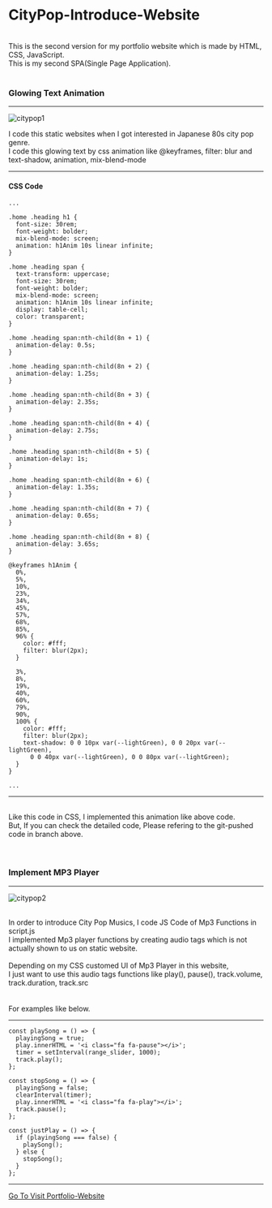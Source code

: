 # CityPop-Introduce-Website
<br>
This is the second version for my portfolio website which is made by HTML, CSS, JavaScript.
<br>
This is my second SPA(Single Page Application).

<br>
<br>

### Glowing Text Animation
<hr>

![citypop1](https://user-images.githubusercontent.com/83178592/189110881-a20bd6e0-cba7-4a16-a164-bc7aa26c0776.gif)

I code this static websites when I got interested in Japanese 80s city pop genre.
<br>
I code this glowing text by css animation like @keyframes, filter: blur and text-shadow, animation, mix-blend-mode
<br>

<hr>

#### CSS Code
```
...

.home .heading h1 {
  font-size: 30rem;
  font-weight: bolder;
  mix-blend-mode: screen;
  animation: h1Anim 10s linear infinite;
}

.home .heading span {
  text-transform: uppercase;
  font-size: 30rem;
  font-weight: bolder;
  mix-blend-mode: screen;
  animation: h1Anim 10s linear infinite;
  display: table-cell;
  color: transparent;
}

.home .heading span:nth-child(8n + 1) {
  animation-delay: 0.5s;
}

.home .heading span:nth-child(8n + 2) {
  animation-delay: 1.25s;
}

.home .heading span:nth-child(8n + 3) {
  animation-delay: 2.35s;
}

.home .heading span:nth-child(8n + 4) {
  animation-delay: 2.75s;
}

.home .heading span:nth-child(8n + 5) {
  animation-delay: 1s;
}

.home .heading span:nth-child(8n + 6) {
  animation-delay: 1.35s;
}

.home .heading span:nth-child(8n + 7) {
  animation-delay: 0.65s;
}

.home .heading span:nth-child(8n + 8) {
  animation-delay: 3.65s;
}

@keyframes h1Anim {
  0%,
  5%,
  10%,
  23%,
  34%,
  45%,
  57%,
  68%,
  85%,
  96% {
    color: #fff;
    filter: blur(2px);
  }

  3%,
  8%,
  19%,
  40%,
  60%,
  79%,
  90%,
  100% {
    color: #fff;
    filter: blur(2px);
    text-shadow: 0 0 10px var(--lightGreen), 0 0 20px var(--lightGreen),
      0 0 40px var(--lightGreen), 0 0 80px var(--lightGreen);
  }
}

...
```
<hr>

<br>
Like this code in CSS, I implemented this animation like above code.
<br>
But, If you can check the detailed code, Please refering to the git-pushed code in branch above.
<br>
<br>
<br>

### Implement MP3 Player
<hr>

![citypop2](https://user-images.githubusercontent.com/83178592/189110905-10009e47-ddef-4501-bc25-9ec701a9c6ea.gif)

<br>
In order to introduce City Pop Musics, I code JS Code of Mp3 Functions in script.js 
<br>
I implemented Mp3 player functions by creating audio tags which is not actually shown to us on static website.
<br>
<br>
Depending on my CSS customed UI of Mp3 Player in this website, 
<br>
I just want to use this audio tags functions like play(), pause(), track.volume, track.duration, track.src
<br>
<br>
<br>
For examples like below.
<br>
<hr>

```
const playSong = () => {
  playingSong = true;
  play.innerHTML = '<i class="fa fa-pause"></i>';
  timer = setInterval(range_slider, 1000);
  track.play();
};

const stopSong = () => {
  playingSong = false;
  clearInterval(timer);
  play.innerHTML = '<i class="fa fa-play"></i>';
  track.pause();
};

const justPlay = () => {
  if (playingSong === false) {
    playSong();
  } else {
    stopSong();
  }
};

```
<hr>
<a href="https://bvbfd.github.io/CityPop-Homepage/">Go To Visit Portfolio-Website</a>
